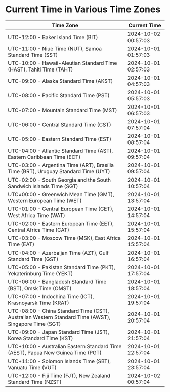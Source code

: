 # Current Time in Various Time Zones

| Time Zone | Current Time |
|-----------|--------------|
| UTC-12:00 - Baker Island Time (BIT) | 2024-10-02 00:57:03 |
| UTC-11:00 - Niue Time (NUT), Samoa Standard Time (SST) | 2024-10-01 01:57:03 |
| UTC-10:00 - Hawaii-Aleutian Standard Time (HAST), Tahiti Time (TAHT) | 2024-10-01 02:57:03 |
| UTC-09:00 - Alaska Standard Time (AKST) | 2024-10-01 04:57:03 |
| UTC-08:00 - Pacific Standard Time (PST) | 2024-10-01 05:57:03 |
| UTC-07:00 - Mountain Standard Time (MST) | 2024-10-01 06:57:03 |
| UTC-06:00 - Central Standard Time (CST) | 2024-10-01 07:57:04 |
| UTC-05:00 - Eastern Standard Time (EST) | 2024-10-01 08:57:04 |
| UTC-04:00 - Atlantic Standard Time (AST), Eastern Caribbean Time (ECT) | 2024-10-01 09:57:04 |
| UTC-03:00 - Argentina Time (ART), Brasília Time (BRT), Uruguay Standard Time (UYT) | 2024-10-01 09:57:04 |
| UTC-02:00 - South Georgia and the South Sandwich Islands Time (SGT) | 2024-10-01 10:57:04 |
| UTC±00:00 - Greenwich Mean Time (GMT), Western European Time (WET) | 2024-10-01 13:57:04 |
| UTC+01:00 - Central European Time (CET), West Africa Time (WAT) | 2024-10-01 14:57:04 |
| UTC+02:00 - Eastern European Time (EET), Central Africa Time (CAT) | 2024-10-01 15:57:04 |
| UTC+03:00 - Moscow Time (MSK), East Africa Time (EAT) | 2024-10-01 15:57:04 |
| UTC+04:00 - Azerbaijan Time (AZT), Gulf Standard Time (GST) | 2024-10-01 16:57:04 |
| UTC+05:00 - Pakistan Standard Time (PKT), Yekaterinburg Time (YEKT) | 2024-10-01 17:57:04 |
| UTC+06:00 - Bangladesh Standard Time (BST), Omsk Time (OMST) | 2024-10-01 18:57:04 |
| UTC+07:00 - Indochina Time (ICT), Krasnoyarsk Time (KRAT) | 2024-10-01 19:57:04 |
| UTC+08:00 - China Standard Time (CST), Australian Western Standard Time (AWST), Singapore Time (SGT) | 2024-10-01 20:57:04 |
| UTC+09:00 - Japan Standard Time (JST), Korea Standard Time (KST) | 2024-10-01 21:57:04 |
| UTC+10:00 - Australian Eastern Standard Time (AEST), Papua New Guinea Time (PGT) | 2024-10-01 22:57:04 |
| UTC+11:00 - Solomon Islands Time (SBT), Vanuatu Time (VUT) | 2024-10-01 23:57:04 |
| UTC+12:00 - Fiji Time (FJT), New Zealand Standard Time (NZST) | 2024-10-02 00:57:04 |
